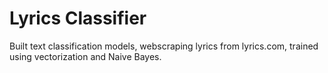# Lyrics Classifier

Built text classification models, webscraping lyrics from lyrics.com, trained using vectorization and Naive Bayes.
